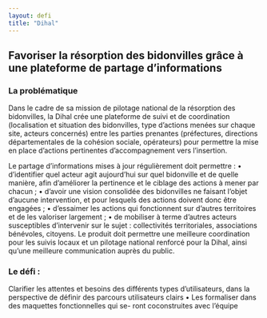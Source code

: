 ```yaml
---
layout: defi
title: "Dihal"
---
```


## Favoriser la résorption des bidonvilles grâce à une plateforme de partage d’informations

### La problématique

Dans le cadre de sa mission de pilotage national de la résorption des bidonvilles, la Dihal crée une plateforme de suivi et de coordination (localisation et situation des bidonvilles, type d’actions menées sur chaque site, acteurs concernés) entre les parties prenantes (préfectures, directions départementales de la cohésion sociale, opérateurs) pour permettre la mise en place
d’actions pertinentes d’accompagnement vers l’insertion.

Le partage d’informations mises à jour régulièrement doit permettre :
• d’identifier quel acteur agit aujourd’hui sur quel bidonville et de quelle manière, afin d’améliorer la pertinence et le ciblage des actions à mener par chacun ;
• d’avoir une vision consolidée des bidonvilles ne faisant l’objet d’aucune intervention, et pour lesquels des actions doivent donc être engagées ;
• d’essaimer les actions qui fonctionnent sur d’autres territoires et de les valoriser largement ;
• de mobiliser à terme d’autres acteurs susceptibles d’intervenir sur le sujet : collectivités territoriales, associations bénévoles, citoyens.
Le produit doit permettre une meilleure coordination pour les suivis locaux et un pilotage national renforcé pour la Dihal, ainsi qu’une meilleure communication auprès du public.

### Le défi :

Clarifier les attentes et besoins des différents types
d’utilisateurs, dans la perspective de définir des parcours
utilisateurs clairs
• Les formaliser dans des maquettes fonctionnelles qui se-
ront coconstruites avec l’équipe
